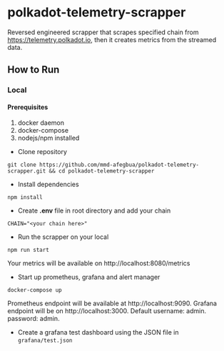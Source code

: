 # polkadot-telemetry-scrapper
Reversed engineered scrapper that scrapes specified chain from https://telemetry.polkadot.io, then it creates metrics from the streamed data.

## How to Run
### Local
#### Prerequisites
1. docker daemon
2. docker-compose
3. nodejs/npm installed

* Clone repository
```
git clone https://github.com/mmd-afegbua/polkadot-telemetry-scrapper.git && cd polkadot-telemetry-scrapper
```
* Install dependencies
```
npm install
```
* Create **.env** file in root directory and add your chain
```
CHAIN="<your chain here>"
```

* Run the scrapper on your local
```
npm run start
```
Your metrics will be available on http://localhost:8080/metrics

* Start up prometheus, grafana and alert manager
```
docker-compose up
```
Prometheus endpoint will be available at http://localhost:9090.
Grafana endpoint will be on http://localhost:3000. Default username: admin. password: admin.

* Create a grafana test dashboard using the JSON file in `grafana/test.json`